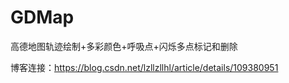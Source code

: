 # GDMap
高德地图轨迹绘制+多彩颜色+呼吸点+闪烁多点标记和删除

博客连接：https://blog.csdn.net/lzllzllhl/article/details/109380951
